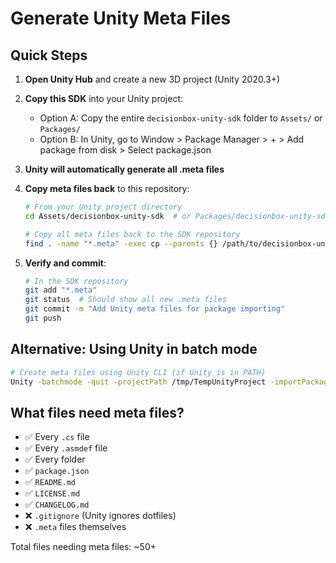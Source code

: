# Generate Unity Meta Files

## Quick Steps

1. **Open Unity Hub** and create a new 3D project (Unity 2020.3+)

2. **Copy this SDK** into your Unity project:
   - Option A: Copy the entire `decisionbox-unity-sdk` folder to `Assets/` or `Packages/`
   - Option B: In Unity, go to Window > Package Manager > + > Add package from disk > Select package.json

3. **Unity will automatically generate all .meta files**

4. **Copy meta files back** to this repository:
   ```bash
   # From your Unity project directory
   cd Assets/decisionbox-unity-sdk  # or Packages/decisionbox-unity-sdk
   
   # Copy all meta files back to the SDK repository
   find . -name "*.meta" -exec cp --parents {} /path/to/decisionbox-unity-sdk/ \;
   ```

5. **Verify and commit**:
   ```bash
   # In the SDK repository
   git add "*.meta"
   git status  # Should show all new .meta files
   git commit -m "Add Unity meta files for package importing"
   git push
   ```

## Alternative: Using Unity in batch mode

```bash
# Create meta files using Unity CLI (if Unity is in PATH)
Unity -batchmode -quit -projectPath /tmp/TempUnityProject -importPackage /path/to/decisionbox-unity-sdk
```

## What files need meta files?

- ✅ Every `.cs` file
- ✅ Every `.asmdef` file  
- ✅ Every folder
- ✅ `package.json`
- ✅ `README.md`
- ✅ `LICENSE.md`
- ✅ `CHANGELOG.md`
- ❌ `.gitignore` (Unity ignores dotfiles)
- ❌ `.meta` files themselves

Total files needing meta files: ~50+